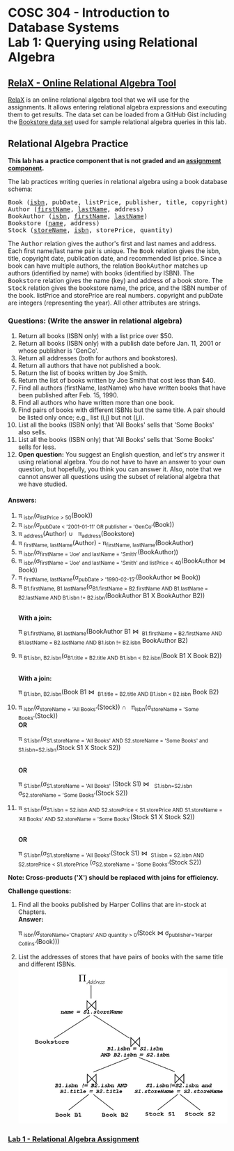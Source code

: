 # COSC 304 - Introduction to Database Systems<br>Lab 1: Querying using Relational Algebra

## [RelaX - Online Relational Algebra Tool](https://dbis-uibk.github.io/relax/)

[RelaX](https://dbis-uibk.github.io/relax/) is an online relational algebra tool that we will use for the assignments. It allows entering relational algebra expressions and executing them to get results. The data set can be loaded from a GitHub Gist including the [Bookstore data set]() used for sample relational algebra queries in this lab.

## Relational Algebra Practice

**This lab has a practice component that is not graded and an [assignment component](assign/readme.md).**

The lab practices writing queries in relational algebra using a book database schema:

<PRE>
Book (<u>isbn</u>, pubDate, listPrice, publisher, title, copyright)
Author (<u>firstName</u>, <u>lastName</u>, address)
BookAuthor (<u>isbn</u>, <u>firstName</u>, <u>lastName</u>)
Bookstore (<u>name</u>, address)
Stock (<u>storeName</u>, <u>isbn</u>, storePrice, quantity)
</PRE>

The <tt>Author</tt> relation gives the author's first and last names and address. Each first name/last name pair is unique. The <tt>Book</tt> relation gives the isbn, title, copyright date, publication date, and recommended list price.  Since a book can have multiple authors, the relation <tt>BookAuthor</tt> matches up authors (identified by name) with books (identified by ISBN).  The <tt>Bookstore</tt> relation gives the name (key) and address of a book store. The <tt>Stock</tt> relation gives the bookstore name, the price, and the ISBN number of the book. listPrice and storePrice are real numbers. copyright and pubDate are integers (representing the year). All other attributes are strings.

### Questions:  (Write the answer in relational algebra)

<ol>

<li>Return all books (ISBN only) with a list price over $50.</li>

<li>Return all books (ISBN only) with a publish date before Jan. 11, 2001 or whose publisher is 'GenCo'.</li>

<li>Return all addresses (both for authors and bookstores).</li>

<li>Return all authors that have not published a book.</li>

<li>Return the list of books written by Joe Smith.</li>

<li>Return the list of books written by Joe Smith that cost less than $40.</li>

<li>Find all authors (firstName, lastName) who have written books that have been published after Feb. 15, 1990.</li>

<li>Find all authors who have written more than one book.</li>

<li>Find pairs of books with different ISBNs but the same title. A pair should be listed only once; e.g., list (i,j) but not (j,i).</li>

<li>List all the books (ISBN only) that 'All Books' sells that 'Some Books' also sells.</li>

<li>List all the books (ISBN only) that 'All Books' sells that 'Some Books' sells for less.</li>

<li><b>Open question:</b> You suggest an English question, and let's try answer it using relational algebra.  You do not have to have an answer to your own question, but hopefully, you think you can answer it.  Also, note that we cannot answer all questions using the subset of relational algebra that we have studied.</li>
</ol>


#### Answers:

<ol>
<li> &pi;&nbsp;<sub>isbn</sub>(&sigma;<sub>listPrice > 50</sub>(Book))</li>

<li> &pi;&nbsp;<sub>isbn</sub>(&sigma;<sub>pubDate < '2001-01-11' OR publisher = 'GenCo'</sub>(Book))</li>

<li> &pi;&nbsp;<sub>address</sub>(Author) &cup; &nbsp; &pi;<sub>address</sub>(Bookstore)</li>

<li> &pi;&nbsp;<sub>firstName, lastName</sub>(Author) - &pi;<sub>firstName, lastName</sub>(BookAuthor)</li>

<li> &pi;&nbsp;<sub>isbn</sub>(&sigma;<sub>firstName = 'Joe' and lastName = 'Smith'</sub>(BookAuthor))</li>

<li> &pi;&nbsp;<sub>isbn</sub>(&sigma;<sub>firstName = 'Joe' and lastName = 'Smith' and listPrice < 40</sub>(BookAuthor &#x22C8; Book))</li>

<li> &pi;&nbsp;<sub>firstName, lastName</sub>(&sigma;<sub>pubDate > '1990-02-15'</sub>(BookAuthor &#x22C8; Book))</li>

<li> &pi;&nbsp;<sub>B1.firstName, B1.lastName</sub>(&sigma;<sub>B1.firstName = B2.firstName AND B1.lastName = B2.lastName AND B1.isbn != B2.isbn</sub>(BookAuthor B1 X BookAuthor B2))

<BR><b>With a join:</b><BR>

&pi;&nbsp;<sub>B1.firstName, B1.lastName</sub>(BookAuthor B1 &#x22C8; &nbsp;<sub>B1.firstName = B2.firstName AND B1.lastName = B2.lastName AND B1.isbn != B2.isbn</sub> BookAuthor B2)
</li>

<li> &pi;&nbsp;<sub>B1.isbn, B2.isbn</sub>(&sigma;<sub>B1.title = B2.title AND B1.isbn < B2.isbn</sub>(Book B1 X Book B2))

<BR><b>With a join:</b><BR>

&pi;&nbsp;<sub>B1.isbn, B2.isbn</sub>(Book B1 &#x22C8; &nbsp;<sub>B1.title = B2.title AND B1.isbn < B2.isbn</sub> Book B2)

</li>

<li> &pi;&nbsp;<sub>isbn</sub>(&sigma;<sub>storeName = 'All Books'</sub>(Stock)) &cap; &nbsp; &pi;<sub>isbn</sub>(&sigma;<sub>storeName = 'Some Books'</sub>(Stock))
<BR><b>OR</b><BR>

&pi;&nbsp;<sub>S1.isbn</sub>(&sigma;<sub>S1.storeName = 'All Books' AND S2.storeName = 'Some Books' and S1.isbn=S2.isbn</sub>(Stock S1 X Stock S2))

<BR><b>OR</b><BR>

&pi;&nbsp;<sub>S1.isbn</sub>(&sigma;<sub>S1.storeName = 'All Books'</sub> (Stock S1)  &#x22C8; &nbsp; <sub>S1.isbn=S2.isbn</sub> &sigma;<sub>S2.storeName = 'Some Books'</sub>(Stock S2))


</li>

<li> &pi;&nbsp;<sub>S1.isbn</sub>(&sigma;<sub>S1.isbn = S2.isbn AND S2.storePrice < S1.storePrice AND S1.storeName = 'All Books' AND S2.storeName = 'Some Books'</sub>(Stock S1 X Stock S2))

<BR><b>OR</b><BR>

&pi;&nbsp;<sub>S1.isbn</sub>(&sigma;<sub>S1.storeName = 'All Books'</sub>(Stock S1) &#x22C8; &nbsp;<sub>S1.isbn = S2.isbn AND S2.storePrice < S1.storePrice</sub> (&sigma;<sub>S2.storeName = 'Some Books'</sub>(Stock S2))</li>

</ol>

<p><b>Note: Cross-products ('X') should be replaced with joins for efficiency.</b></p>

<p><b>Challenge questions: </b></p>

<ol>
<li>Find all the books published by Harper Collins that are in-stock at Chapters.  <BR><b>Answer:</b><BR>


&pi;&nbsp;<sub>isbn</sub>(&sigma;<sub>storeName='Chapters' AND quantity > 0</sub>(Stock &#x22C8; &sigma;<sub>publisher='Harper Collins'</sub>(Book)))
</li>


<li>List the addresses of stores that have pairs of books with the same title and different ISBNs.<BR></li>

<IMG SRC="img/challengeQuestionAnswer.png">


</ol>

### [Lab 1 - Relational Algebra Assignment](assign/readme.md)
